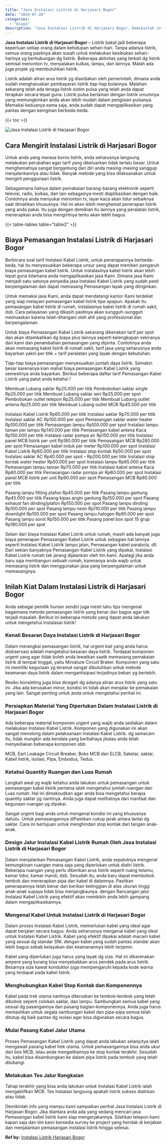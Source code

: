 ```yaml
---
title: "Jasa Instalasi Listrik di Harjasari Bogor"
date: "2024-07-28"
categories: 
  - "biaya"
description: "Jasa Instalasi Listrik di Harjasari Bogor. Demikinlah info yang mampu kami sampaikan perihal Jasa Instalasi Listrik di Harjasari Bogor. Jika diantara anda ad..."
---
```


**Jasa Instalasi Listrik di Harjasari Bogor** – Listrik bakal jadi beberapa keperluan setiap orang dalam kehidupan sehari-hari. Tanpa adanya listrik, semua orang pastinya akan susah untuk melakukan kesibukan sehari-harinya yg berhubungan dg listirik. Beberapa aktivitas yang terkait dg listrik semisal menonton tv, menyalakan kulkas, lampu, dan lainnya. Malah ada juga projek yg membutuhkan listrik.

Listrik adalah aliran arus listrik yg disediakan oleh pemerintah, dimana anda sudah mengharuskan pembayaran listrik tiap-tiap bulannya. Malahan sekarang telah ada tenaga listrik sistim pulsa yang telah anda dapat terapkan secara tepat guna. Listrik pulsa berlainan dengan listrik umumnya yang memungkinkan anda akan lebih mudah dalam pengisian pulsanya. Memakai keduanya sama saja, anda sudah dapat mengaplikasikan yang pantas dengan keinginan berbeda-beda.

{{< toc >}}

![Jasa Instalasi Listrik di Harjasari Bogor](/images/instalasi-listrik-murah03.png)

## Cara Mengirit Instalasi Listrik di Harjasari Bogor

Untuk anda yang merasa boros listrik, anda seharusnya langsung melakukan perubahan agar tarif yang dikeluarkan tidak terlalu besar. Untuk menghematnya sangat bergantung dari diri anda masing-masing sanggup menjalankannya atau tidak. Banyak metode yang bisa dilaksanakan untuk mengirit penggunaan listrik.

Sebagaimana halnya dalam pemakaian barang-barang elektronik seperti televisi, radio, kulkas, dan lain sebagainya mesti diaplikasikan dengan baik. Contohnya anda menyukai menonton tv, layar kaca akan tidur sebaiknya saat dimatikan khususnya. Hal ini akan lebih menghemat penerapan listrik yang anda pakai. Itu juga dengan demikian itu lainnya yang peralatan listrik, menerapkan anda bisa mengiritnya tentu akan lebih bagus.

{{< table-tables table="table2" >}}

## Biaya Pemasangan Instalasi Listrik di Harjasari Bogor

Berbicara soal tarif Instalasi Kabel Listrik, untuk penerapannya berbeda-beda, hal itu menyesuaikan beberapa unsur yang dapat memberi pengaruh biaya pemasangan kabel listrik. Untuk instalasinya kabel listrik akan lebih tepat guna bilamana anda mengaplikasikan jasa Kami. Dimana jasa Kami menjadi satu satunya penyedia jasa Instalasi Kabel Listrik yang sudah pasti berpengalaman dan dapat memasang Pemasangan layak yang diinginkan.

Untuk memakai jasa Kami, anda dapat mendatangi kantor Kami terdekat yang siap melayani pemasangan kabel listrik tipe apapun. Apakah itu pemasangan kabel listrik di rumah, instalasinya kabel listrik di rumah sakit, dsb. Cara pelayanan yang dikasih pastinya akan sungguh-sungguh memuaskan karena telah ditangani oleh ahli yang professional dan berpengalaman.

Untuk biaya Pemasangan Kabel Listrik sekarang dikenakan tarif per spot dan akan ditambahkan dg biaya plus lainnya seperti kelengkapan sekiranya dari kami dan penambahan pemasangan yang dipinta. Contohnya anda akan memasang kabel listrik di rumah sakit, tarif jasa yang seharusnya anda bayarkan yakni per titik + tarif peralatan yang layak dengan kebutuhan.

Tiap-tiap biaya pemasangan menyesuaikan jumlah daya listrik. Semakin besar karenanya kian mahal biaya pemasangan Kabel Listrik yang semestinya anda bayarkan. Berikut beberapa daftar tarif Pemasangan Kabel Listrik yang patut anda ketahui !

Membuat Lubang saklar Rp25.000 per titik Pembobokan saklar single Rp25.000 per titik Membuat Lubang saklar seri Rp25.000 per spot Pembobokan outlet telepon Rp25.000 per titik Membuat Lubang outlet antena Rp25.000 per titik Membuat Lubang outlet MCB Rp45.000 per titik

Instalasi Kabel Listrik Rp65.000 per titik Instalasi saklar Rp70.000 per titik Instalasi saklar AC Rp100.000 per spot Pemasangan saklar water heater Rp100.000 per titik Pemasangan lampu Rp100.000 per spot Instalasi lampu taman per lampu Rp140.000 per titik Pemasangan kabel antena Kaca Rp150.000 per titik Instalasi radar pompa air Rp150.000 per titik Instalasi panel MCB listrik per unit Rp180.000 per titik Pemasangan MCB Rp280.000 per spot Pemasangan kabel induk per meter Rp100.000 per spot Instalasi Kabel Listrik Rp60.000 per titik Instalasi stop kontak Rp50.000 per spot Instalasi saklar AC Rp40.000 per spot – Rp200.000 per titik Instalasi stop kontak water heater Rp50.000 per spot Instalasi lampu Rp65.000 per titik Pemasangan lampu taman Rp70.000 per titik Instalasi kabel antena Kaca Rp60.000 per titik Pemasangan radar pompa air Rp60.000 per spot Instalasi panel MCB listrik per unit Rp90.000 per spot Pemasangan MCB Rp60.000 per titik

Pasang lampu fitting plafon Rp45.000 per titik Pasang lampu gantung Rp45.000 per titik Pasang kipas angin gantung Rp150.000 per spot Pasang exhaust fan dinding/plafon Rp150.000 per spot Pasang lampu dinding Rp100.000 per spot Pasang lampu neon Rp110.000 per titik Pasang lampu downlight Rp100.000 per spot Pasang lampu halogen Rp95.000 per spot Pasang lampu sorot Rp150.000 per titik Pasang panel box spot 15 grup Rp180.000 per spot

Selain dari biaya Instalasi Kabel Listrik untuk rumah, masih ada banyak juga biaya penerapan Pemasangan Kabel Listrik untuk sebagian hal lainnya seperti Instalasi Kabel Listrik lampu jalan, Pemasangan kabel parabola, dll. Dari sekian banyaknya Pemasangan Kabel Listrik yang dipakai, Instalasi Kabel Listrik rumah tak jarang dijalankan oleh tim kami. Apalagi jika anda baru saja membangun sebuah rumah, karenanya anda wajib untuk memasang listrik dan menggunakan jasa yang berpengalaman untuk memasangnya.

## Inilah Kiat Dalam Instalasi Listrik di Harjasari Bogor


Anda sebagai pemilik hunian sendiri juga mesti tahu tips mengenal bagaimana metode pemasangan listrik yang benar dan bagus agar tdk terjadi masalah. Berikut ini beberapa metode yang dapat anda lakukan untuk mengetahui instalasai listrik!

### Kenali Besaran Daya Instalasi Listrik di Harjasari Bogor

Dalam merangkai pemasangan listrik, hal urgent kiat yang anda harus diobservasi adalah mengetahui besaran daya listrik. Terdapat komponen urgent yang agar tidak boleh anda lewatkan saatk memasang pemakaian listrik di tempat tinggal, yaitu Miniature Circuit Braker. Komponen yang satu ini memiliki kegunaan yg teramat sangat dibutuhkan untuk metode keamanan daya listrik dalam mengantisipasi terjadinya beban yg berlebih.

Resiko konsleting juga bisa dicegah dg adanya aliran arus listrik yang satu ini. Jika ada kerusakan minor, kondisi ini tidak akan menjalar ke pemakaian yang lain. Sangat penting untuk anda untuk mengetahui perihal ini.

### Persiapkan Material Yang Diperlukan Dalam Instalasi Listrik di Harjasari Bogor

Ada beberapa material komponen urgent yang wajib anda sediakan dalam melakukan Instalasi Kabel Listrik. Komponen yang digunakan ini akan sangat menolong dalam pelaksanaan Instalasi Kabel Listrik. dg semacam itu, tidak mungkin ada kendala yang berbahaya jikalau anda telah menyediakan beberapa komponen sbb:

MCB, Eart Leakage Circuit Breaker, Boks MCB dan ELCB, Sakelar, saklar, Kabel listrik, Isolasi, Pipa, Embodus, Tedus.

### Ketahui Quantity Ruangan dan Luas Rumah

Langkah awal yg wajib ketahui anda lakukan untuk pemasangan untuk pemasangan kabel listrik pertama ialah mengetahui jumlah ruangan dan Luas rumah. Hal ini dimaksudkan agar anda bisa mengetahui berapa quantity saklar yg nantinya. Anda juga dapat melihatnya dari manfaat dan kegunaan ruangan yg dipakai.

Sangat urgent bagi anda untuk mengenal kondisi ini yang khususnya dahulu. Untuk pemasangannya diPastikan cukup jarak antara lantai dg saklar. Cara ini bertujuan untuk menghindari stop kontak dari tangan anak-anak.

### Design Jalur Instalasi Kabel Listrik Rumah Oleh Jasa Instalasi Listrik di Harjasari Bogor

Dalam menjalankan Pemasangan Kabel Listrik, anda sepatutnya mengenal kemungkinan ruangan mana saja yang diperlukan untuk dialiri listrik. Beberapa ruangan yang perlu diberikan arus listrik seperti ruang tetamu, kamar tidur, kamar mandi, dsb. Sesudah itu, anda baru dapat membobok tembok dan menerapkan pipa dan kabel di dalamnya. Pastikan penerapannya telah benar dan berikan ketinggian di atas ukuran tinggi anak-anak supaya tidak bisa menjangkaunya. dengan Rancangan jalur Instalasi Kabel Listrik yang efektif akan membikin anda lebih gampang dalam mengaplikasikannya.

### Mengenal Kabel Untuk Instalasi Listrik di Harjasari Bogor

Dalam proses Instalasi Kabel Listrik, memerlukan kabel yang ideal agar dapat berjalan secara bagus. Anda seharusnya mengenal kabel yang ideal untuk Instalasi Kabel Listrik. Kabel yang efektif dipakai adalah macam kabel yang sesuai dg standar SNI. dengan kabel yang sudah pantas standar akan lebih bagus sebab kelayakan dan keamanannya lebih terjamin.

Kabel yang diperlukan juga harus yang layak dg size. Hal ini dikarenakan ampere yang kurang bisa menyebabkan arus pendek pada arus listrik. Besarnya size kawat konduktor juga mempengaruhi kepada kode warna yang terdapat pada kabel listrik.

### Menghubungkan Kabel Stop Kontak dan Komponennya

Kabel pada trek utama nantinya diteruskan ke tembok-tembok yang telah dibobok seperti colokan saklar, dan lampu. Sambungkan semua kabel yang sesuai dg pasangannya dan pasang bagian-komponennya. Anda juga harus memastikan untuk segala sambungan kabel dan pipa-pipa semua telah ditutup dg baik pantas dg isolasi agar bisa digunakan secara bagus.

### Mulai Pasang Kabel Jalur Utama

Proses Pemasangan Kabel Listrik yang dapat anda lakukan selanjutya ialah mengawali pasang kabel trek utama. Untuk pemasangannya bisa anda ukur dari box MCB, lalau anda mengaitkannya ke stop kontak terakhir. Sesudah itu, kabel bisa disambungkan ke dalam pipa listrik pada tembok yang telah dilubangi.

### Melakukan Tes Jalur Rangkaian

Tahap terakhir yang bisa anda lakukan untuk Instalasi Kabel Listrik ialah mengaktifkan MCB. Tes Instalasi langsung apakah listrik sukses dialirkan atau tidak.

Demikinlah info yang mampu kami sampaikan perihal Jasa Instalasi Listrik di Harjasari Bogor. Jika diantara anda ada yang sedang mencari jasa Pemasangan kabel listrik kami siap mengerjakannya. Silahkan telepon kami kapan saja dan tim kami bersedia survey ke project yang hendak di kerjakan dan menjalankan pemasangan instalasi listrik hingga selesai.

**Ref by:** [Instalasi Listrik Harjasari Bogor](https://id.wikipedia.org/wiki/Instalasi)
